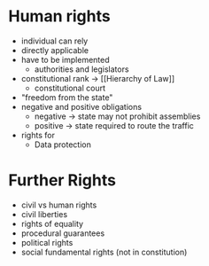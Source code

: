 # Human rights
- individual can rely
- directly applicable
- have to be implemented
	- authorities and legislators
- constitutional rank -> [[Hierarchy of Law]]
	- constitutional court
- "freedom from the state"
- negative and positive obligations
	- negative -> state may not prohibit assemblies
	- positive -> state required to route the traffic
- rights for 
	- Data protection

# Further Rights
- civil vs human rights
- civil liberties
- rights of equality
- procedural guarantees
- political rights
- social fundamental rights (not in constitution)